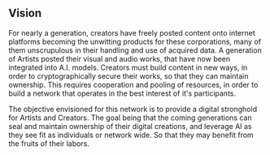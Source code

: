 ## Vision

For nearly a generation, creators have freely posted content onto internet platforms becoming the unwitting products for these corporations, many of them unscrupulous in their handling and use of acquired data.  A generation of Artists posted their visual and audio works, that have now been integrated into A.I. models.  Creators must build content in new ways, in order to cryptographically secure their works, so that they can maintain ownership.  This requires cooperation and pooling of resources, in order to build a network that operates in the best interest of it's participants.

The objective envisioned for this network is to provide a digital stronghold for Artists and Creators. The goal being that the coming generations can seal and maintain ownership of their digital creations, and leverage AI as they see fit as individuals or network wide. So that they may benefit from the fruits of their labors.